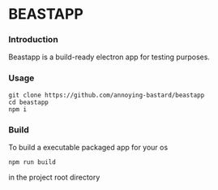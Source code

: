 # BEASTAPP

### Introduction

Beastapp is a build-ready electron app for testing purposes.

### Usage

```
git clone https://github.com/annoying-bastard/beastapp
cd beastapp
npm i
```

### Build

To build a executable packaged app for your os

`npm run build`

in the project root directory
